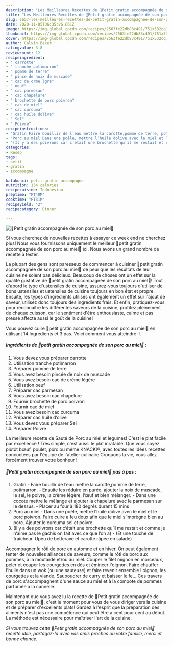 ```yaml
---
description: "Les Meilleures Recettes de 🌱Petit gratin accompagnée de son porc au miel🌱"
title: "Les Meilleures Recettes de 🌱Petit gratin accompagnée de son porc au miel🌱"
slug: 2657-les-meilleures-recettes-de-petit-gratin-accompagnee-de-son-porc-au-miel
date: 2020-11-05T06:35:26.861Z
image: https://img-global.cpcdn.com/recipes/2563fe22db83c491/751x532cq70/🌱petit-gratin-accompagnee-de-son-porc-au-miel🌱-photo-principale-de-la-recette.jpg
thumbnail: https://img-global.cpcdn.com/recipes/2563fe22db83c491/751x532cq70/🌱petit-gratin-accompagnee-de-son-porc-au-miel🌱-photo-principale-de-la-recette.jpg
cover: https://img-global.cpcdn.com/recipes/2563fe22db83c491/751x532cq70/🌱petit-gratin-accompagnee-de-son-porc-au-miel🌱-photo-principale-de-la-recette.jpg
author: Calvin Baker
ratingvalue: 3.8
reviewcount: 12
recipeingredient:
- " carrotte"
- " tranche potimarron"
- " pomme de terre"
- " pince de noix de muscade"
- " cac de crme lgre"
- " oeuf"
- " cac parmesan"
- " cac chapelure"
- " brochette de porc poivron"
- " cac de miel"
- " cac curcuma"
- " cac huile dolive"
- " Sel"
- " Poivre"
recipeinstructions:
- "Gratin Faire bouillir de l’eau mettre la carotte,pomme de terre, potimarron. Ensuite les réduire en purée, ajouter la noix de muscade, le sel, le poivre, la crème légère, l’œuf et bien mélanger. Dans une cocote mettre le mélange et ajouter la chapelure avec le parmesan sur le dessus. Placer au four à 180 degrés durant 15 mins"
- "Porc au miel Dans une poêle, mettre l’huile dolive avec le miel et le porc poivron. Faire cuire à feu doux afin que le miel s’imprègne bien au porc. Ajouter le curcuma sel et poivre."
- "(Il y a des poivrons car c’était une brochette qu’il me restait et comme je n’aime pas le gâchis on fait avec ce que l’on a) (Et une touche de fraîcheur. Upeu de betterave et carotte râpée en salade)"
categories:
- Resep
tags:
- petit
- gratin
- accompagne

katakunci: petit gratin accompagne 
nutrition: 134 calories
recipecuisine: Indonesian
preptime: "PT40M"
cooktime: "PT31M"
recipeyield: "2"
recipecategory: Dinner

---
```



![🌱Petit gratin accompagnée de son porc au miel🌱](https://img-global.cpcdn.com/recipes/2563fe22db83c491/751x532cq70/🌱petit-gratin-accompagnee-de-son-porc-au-miel🌱-photo-principale-de-la-recette.jpg)

Si vous cherchez de nouvelles recettes à essayer ce week end ne cherchez plus! Nous vous fournissons uniquement le meilleur 🌱petit gratin accompagnée de son porc au miel🌱 ici. Nous avons un grand nombre de recette à tester.

La plupart des gens sont paresseux de commencer à cuisiner 🌱petit gratin accompagnée de son porc au miel🌱 de peur que les résultats de leur cuisine ne soient pas délicieux. Beaucoup de choses ont un effet sur la qualité gustative de 🌱petit gratin accompagnée de son porc au miel🌱! Tout d'abord le type d'ustensiles de cuisine, assurez-vous toujours d'utiliser de bons ustensiles et ustensiles de cuisine toujours en bon état et propre. Ensuite, les types d'ingrédients utilisés ont également un effet sur l'ajout de saveur, utilisez donc toujours des ingrédients frais. Et enfin, pratiquez-vous pour reconnaître les différentes saveurs de la cuisine, profitez pleinement de chaque cuisson, car le sentiment d'être enthousiaste, calme et pas pressé affecte aussi le goût de la cuisine!

<!--inarticleads1-->

Vous pouvez cuire 🌱petit gratin accompagnée de son porc au miel🌱 en utilisant 14 Ingrédients et 3 pas. Voici comment vous atteindre il.

##### Ingrédients de 🌱petit gratin accompagnée de son porc au miel🌱 :

1. Vous devez vous préparer  carrotte
1. Utilisation  tranche potimarron
1. Préparer  pomme de terre
1. Vous avez besoin  pincée de noix de muscade
1. Vous avez besoin  cac de crème légère
1. Utilisation  oeuf
1. Préparer  cac parmesan
1. Vous avez besoin  cac chapelure
1. Fournir  brochette de porc poivron
1. Fournir  cac de miel
1. Vous avez besoin  cac curcuma
1. Préparer  cac huile d’olive
1. Vous devez vous préparer  Sel
1. Préparer  Poivre


La meilleure recette de Sauté de Porc au miel et legumes! C&#39;est le plat facile par excellence ! Très simple, c&#39;est aussi le plat inratable. Que vous soyez plutôt bœuf, poulet, porc ou même KNACKI®, avec toutes les idées recettes concoctées par l&#39;équipe de l&#39;atelier culinaire Croquons la vie, vous allez forcément trouver votre bonheur ! 

<!--inarticleads2-->

##### 🌱Petit gratin accompagnée de son porc au miel🌱 pas à pas :

1. Gratin - Faire bouillir de l’eau mettre la carotte,pomme de terre, potimarron. - Ensuite les réduire en purée, ajouter la noix de muscade, le sel, le poivre, la crème légère, l’œuf et bien mélanger. - Dans une cocote mettre le mélange et ajouter la chapelure avec le parmesan sur le dessus. - Placer au four à 180 degrés durant 15 mins
1. Porc au miel - Dans une poêle, mettre l’huile dolive avec le miel et le porc poivron. Faire cuire à feu doux afin que le miel s’imprègne bien au porc. Ajouter le curcuma sel et poivre.
1. (Il y a des poivrons car c’était une brochette qu’il me restait et comme je n’aime pas le gâchis on fait avec ce que l’on a) - (Et une touche de fraîcheur. Upeu de betterave et carotte râpée en salade)


Accompagner le rôti de porc en automne et en hiver. On peut également tenter de nouvelles alliances de saveurs, comme le rôti de porc aux pommes, à la moutarde et/ou au miel. Couper le filet mignon en morceaux, peler et couper les courgettes en dés et émincer l&#39;oignon. Faire chauffer l&#39;huile dans un wok (ou une sauteuse) et faire revenir ensemble l&#39;oignon, les courgettes et la viande. Saupoudrer de curry et baisser le fe… Ces travers de porc s&#39;accompagnent d&#39;une sauce au miel et à la compote de pommes parfumée à la cannelle. 

<!--inarticleads1-->

<p>
Maintenant que vous avez lu la recette de 🌱Petit gratin accompagnée de son porc au miel🌱, c'est le moment pour vous de vous diriger vers la cuisine et de préparer d'excellents plats! Gardez à l'esprit que la préparation des aliments n'est pas une compétence qui peut être à cent pour cent au début. La méthode est nécessaire pour maîtriser l'art de la cuisine.
</p>

<p>
<i>Si vous trouvez cette 🌱Petit gratin accompagnée de son porc au miel🌱 recette utile, partagez-la avec vos amis proches ou votre famille, merci et bonne chance.</i>
</p>
